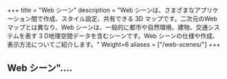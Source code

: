 +++
title = "Web シーン"
description = "Web シーンは、さまざまなアプリケーション間で作成、スタイル設定、共有できる 3D マップです。二次元のWeb マップとは異なり、Web シーンは、一般的に都市や自然環境、建物、交通システムを表す 3 D地理空間データを含むシーンです。Web シーンの仕様や作成、表示方法についてご紹介します。"
Weight=6
aliases = ["/web-scenes/"]
+++

## Web シーン"....　


